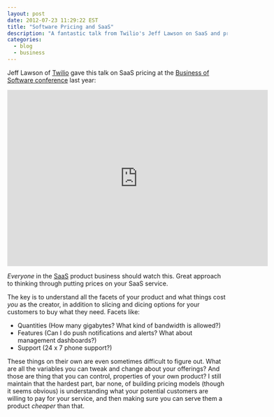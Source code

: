 ```yaml
---
layout: post
date: 2012-07-23 11:29:22 EST
title: "Software Pricing and SaaS"
description: "A fantastic talk from Twilio's Jeff Lawson on SaaS and pricing."
categories:
  - blog
  - business
---
```


Jeff Lawson of [Twilio](https://www.twilio.com/) gave this talk on SaaS pricing at the [Business of Software conference](http://businessofsoftware.org/2012/07/jeff-lawson-jeffiel-ceo-of-twilio-at-business-of-software-2011-saas-and-the-art-of-pricing/) last year:

<iframe title="Jeff Lawson on SaaS pricing" src="https://player.vimeo.com/video/67664394?title=0&byline=0&portrait=0" width="596" height="403" frameborder="0" webkitallowfullscreen mozallowfullscreen allowfullscreen></iframe>

_Everyone_ in the [SaaS](http://en.wikipedia.org/wiki/Software_as_a_service) product business should watch this. Great approach to thinking through putting prices on your SaaS service.

The key is to understand all the facets of your product and what things cost _you_ as the creator, in addition to slicing and dicing options for your customers to buy what they need. Facets like:

* Quantities (How many gigabytes? What kind of bandwidth is allowed?)
* Features (Can I do push notifications and alerts? What about management dashboards?)
* Support (24 x 7 phone support?)

These things on their own are even sometimes difficult to figure out. What are all the variables you can tweak and change about your offerings? And those are thing that you can control, properties of your own product? I still maintain that the hardest part, bar none, of building pricing models (though it seems obvious) is understanding what your potential customers are willing to pay for your service, and then making sure you can serve them a product _cheaper_ than that.
